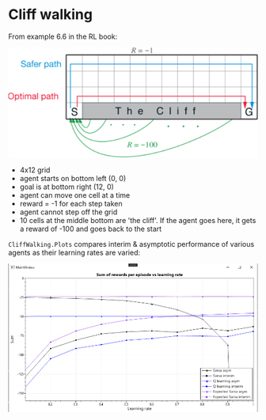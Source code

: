 # Cliff walking

From example 6.6 in the RL book:

![](cliff_walking.png)

- 4x12 grid
- agent starts on bottom left (0, 0)
- goal is at bottom right (12, 0)
- agent can move one cell at a time
- reward = -1 for each step taken
- agent cannot step off the grid
- 10 cells at the middle bottom are 'the cliff'. If the agent
  goes here, it gets a reward of -100 and goes back to the start

`CliffWalking.Plots` compares interim & asymptotic performance of various agents
as their learning rates are varied:

![](cliff_walking_interim_vs_asymp.png)
